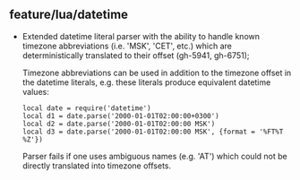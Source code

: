 ## feature/lua/datetime

* Extended datetime literal parser with the ability to handle known timezone
  abbreviations (i.e. 'MSK', 'CET', etc.) which are deterministically
  translated to their offset (gh-5941, gh-6751);

  Timezone abbreviations can be used in addition to the timezone offset in
  the datetime literals, e.g. these literals produce equivalent datetime
  values:

  ```
  local date = require('datetime')
  local d1 = date.parse('2000-01-01T02:00:00+0300')
  local d2 = date.parse('2000-01-01T02:00:00 MSK')
  local d3 = date.parse('2000-01-01T02:00:00 MSK', {format = '%FT%T %Z'})
  ```

  Parser fails if one uses ambiguous names (e.g. 'AT') which could not be
  directly translated into timezone offsets.
